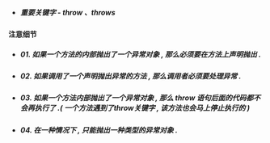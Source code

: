 * ##### 重要关键字 - throw 、throws

#### 注意细节

* ##### 01. 如果一个方法的内部抛出了一个异常对象 , 那么必须要在方法上声明抛出 .
* ##### 02. 如果调用了一个声明抛出异常的方法 , 那么调用者必须要处理异常 .
* ##### 03. 如果一个方法内部抛出了一个异常对象 , 那么 throw 语句后面的代码都不会再执行了 .\( 一个方法遇到了throw关键字 , 该方法也会马上停止执行的 \)
* ##### 04. 在一种情况下 , 只能抛出一种类型的异常对象 .



